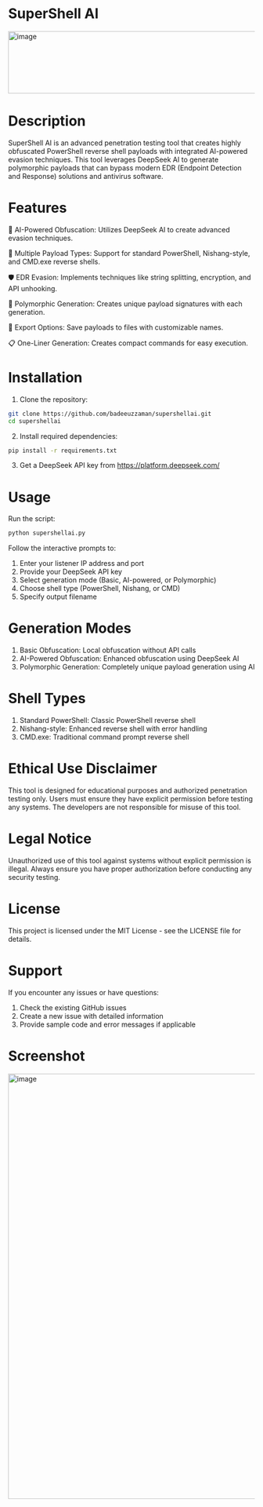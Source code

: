 # SuperShell AI
<img width="1498" height="127" alt="image" src="https://github.com/user-attachments/assets/4114a628-ed4c-44b9-b7cb-d6904570efba" />

# Description
SuperShell AI is an advanced penetration testing tool that creates highly obfuscated PowerShell reverse shell payloads with integrated AI-powered evasion techniques. This tool leverages DeepSeek AI to generate polymorphic payloads that can bypass modern EDR (Endpoint Detection and Response) solutions and antivirus software.

# Features
🚀 AI-Powered Obfuscation: Utilizes DeepSeek AI to create advanced evasion techniques.

🔀 Multiple Payload Types: Support for standard PowerShell, Nishang-style, and CMD.exe reverse shells.

🛡️ EDR Evasion: Implements techniques like string splitting, encryption, and API unhooking.

🔄 Polymorphic Generation: Creates unique payload signatures with each generation.

💾 Export Options: Save payloads to files with customizable names.

📋 One-Liner Generation: Creates compact commands for easy execution.

# Installation
1. Clone the repository:
```bash
git clone https://github.com/badeeuzzaman/supershellai.git
cd supershellai
```
2. Install required dependencies:
```bash
pip install -r requirements.txt
```
3. Get a DeepSeek API key from https://platform.deepseek.com/

# Usage
Run the script:
```bash
python supershellai.py
```
Follow the interactive prompts to:
1. Enter your listener IP address and port
2. Provide your DeepSeek API key
3. Select generation mode (Basic, AI-powered, or Polymorphic)
4. Choose shell type (PowerShell, Nishang, or CMD)
5. Specify output filename

# Generation Modes
1. Basic Obfuscation: Local obfuscation without API calls
2. AI-Powered Obfuscation: Enhanced obfuscation using DeepSeek AI
3. Polymorphic Generation: Completely unique payload generation using AI

# Shell Types
1. Standard PowerShell: Classic PowerShell reverse shell
2. Nishang-style: Enhanced reverse shell with error handling
3. CMD.exe: Traditional command prompt reverse shell

# Ethical Use Disclaimer
This tool is designed for educational purposes and authorized penetration testing only. Users must ensure they have explicit permission before testing any systems. The developers are not responsible for misuse of this tool.

# Legal Notice
Unauthorized use of this tool against systems without explicit permission is illegal. Always ensure you have proper authorization before conducting any security testing.

# License
This project is licensed under the MIT License - see the LICENSE file for details.

# Support
If you encounter any issues or have questions:
1. Check the existing GitHub issues
2. Create a new issue with detailed information
3. Provide sample code and error messages if applicable

# Screenshot
<img width="1530" height="867" alt="image" src="https://github.com/user-attachments/assets/3dcd84e5-c1c4-4f3c-b507-21bc8bf59a53" />

